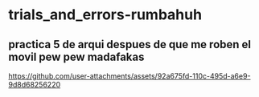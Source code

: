 # trials_and_errors-rumbahuh
## practica 5 de arqui despues de que me roben el movil pew pew madafakas
https://github.com/user-attachments/assets/92a675fd-110c-495d-a6e9-9d8d68256220
